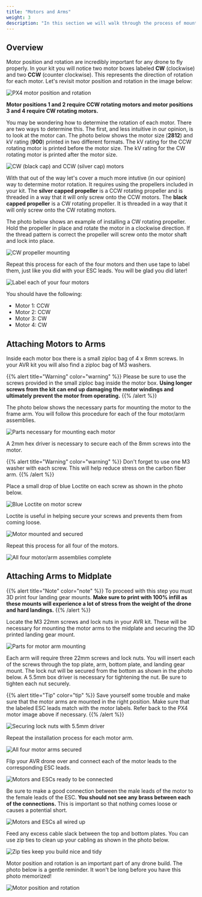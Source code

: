 ```yaml
---
title: "Motors and Arms"
weight: 3
description: "In this section we will walk through the process of mounting the drone motors to the arms of the frame"
---
```


## Overview

Motor position and rotation are incredibly important for any drone to fly properly. In your kit you will notice two motor boxes labeled **CW** (clockwise) and two **CCW** (counter clockwise). This represents the direction of rotation for each motor. Let's revisit motor position and rotation in the image below:

![PX4 motor position and rotation](px4_motor_order.png)

**Motor positions 1 and 2 require CCW rotating motors and motor positions 3 and 4 require CW rotating motors.**

You may be wondering how to determine the rotation of each motor. There are two ways to determine this. The first, and less intuitive in our opinion, is to look at the motor can. The photo below shows the motor size (**2812**) and kV rating (**900**) printed in two different formats. The kV rating for the CCW rotating motor is printed before the motor size. The kV rating for the CW rotating motor is printed after the motor size.

![CW (black cap) and CCW (silver cap) motors](cw_and_ccw_motors.jpg)

With that out of the way let's cover a much more intutive (in our opinion) way to determine motor rotation. It requires using the propellers included in your kit. The **silver capped propeller** is a CCW rotating propeller and is threaded in a way that it will only screw onto the CCW motors. The **black capped propeller** is a CW rotating propeller. It is threaded in a way that it will only screw onto the CW rotating motors.

The photo below shows an example of installing a CW rotating propeller. Hold the propeller in place and rotate the motor in a clockwise direction. If the thread pattern is correct the propeller will screw onto the motor shaft and lock into place.

![CW propeller mounting](cw_prop_mounting.jpg)

Repeat this process for each of the four motors and then use tape to label them, just like you did with your ESC leads. You will be glad you did later!

![Label each of your four motors](motor_labeling.jpg)

You should have the following:

- Motor 1: CCW
- Motor 2: CCW
- Motor 3: CW
- Motor 4: CW

## Attaching Motors to Arms

Inside each motor box there is a small ziploc bag of 4 x 8mm screws. In your AVR kit you will also find a ziploc bag of M3 washers.

{{% alert title="Warning" color="warning" %}}
Please be sure to use the screws provided in the small ziploc bag inside the motor box. **Using longer screws from the kit can end up damaging the motor windings and ultimately prevent the motor from operating.**
{{% /alert %}}

The photo below shows the necessary parts for mounting the motor to the frame arm. You will follow this procedure for each of the four motor/arm assemblies.

![Parts necessary for mounting each motor](motor_arm_assembly_1.jpg)

A 2mm hex driver is necessary to secure each of the 8mm screws into the motor.

{{% alert title="Warning" color="warning" %}}
Don't forget to use one M3 washer with each screw. This will help reduce stress on the carbon fiber arm.
{{% /alert %}}

Place a small drop of blue Loctite on each screw as shown in the photo below.

![Blue Loctite on motor screw](motor_arm_assembly_2.jpg)

Loctite is useful in helping secure your screws and prevents them from coming loose.

![Motor mounted and secured](motor_arm_assembly_3.jpg)

Repeat this process for all four of the motors.

![All four motor/arm assemblies complete](motor_arm_assembly_complete.jpg)

## Attaching Arms to Midplate

{{% alert title="Note" color="note" %}}
To proceed with this step you must 3D print four landing gear mounts. **Make sure to print with 100% infill as these mounts will experience a lot of stress from the weight of the drone and hard landings.**
{{% /alert %}}

Locate the M3 22mm screws and lock nuts in your AVR kit. These will be necessary for mounting the motor arms to the midplate and securing the 3D printed landing gear mount.

![Parts for motor arm mounting](motor_arm_midplate_1.jpg)

Each arm will require three 22mm screws and lock nuts. You will insert each of the screws through the top plate, arm, bottom plate, and landing gear mount. The lock nut will be secured from the bottom as shown in the photo below. A 5.5mm box driver is necessary for tightening the nut. Be sure to tighten each nut securely.

{{% alert title="Tip" color="tip" %}}
Save yourself some trouble and make sure that the motor arms are mounted in the right position. Make sure that the labeled ESC leads match with the motor labels. Refer back to the PX4 motor image above if necessary.
{{% /alert %}}

![Securing lock nuts with 5.5mm driver](motor_arm_midplate_2.jpg)

Repeat the installation process for each motor arm.

![All four motor arms secured](motor_arm_midplate_3.jpg)

Flip your AVR drone over and connect each of the motor leads to the corresponding ESC leads.

![Motors and ESCs ready to be connected](motor_arm_midplate_4.jpg)

Be sure to make a good connection between the male leads of the motor to the female leads of the ESC. **You should not see any brass between each of the connections.** This is important so that nothing comes loose or causes a potential short.

![Motors and ESCs all wired up](motor_arm_midplate_5.jpg)

Feed any excess cable slack between the top and bottom plates. You can use zip ties to clean up your cabling as shown in the photo below.

![Zip ties keep you build nice and tidy](motor_arm_midplate_6.jpg)

Motor position and rotation is an important part of any drone build. The photo below is a gentle reminder. It won't be long before you have this photo memorized!

![Motor position and rotation](motor_arm_midplate_7.jpg)
